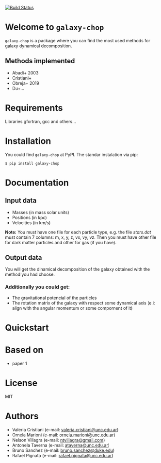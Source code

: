 [![Build Status](https://travis-ci.com/vcristiani/galaxy-chop.svg?branch=master)](https://travis-ci.com/vcristiani/galaxy-chop)

# Welcome to `galaxy-chop`

`galaxy-chop` is a package where you can find the most used methods for galaxy dynamical decomposition.

## Methods implemented
- Abadi+ 2003
- Cristiani+
- Obreja+ 2019
- Du+...

# Requirements

Libraries gfortran, gcc and others...

# Installation
You could find `galaxy-chop` at PyPI. The standar instalation via pip:

    $ pip install galaxy-chop

# Documentation

## Input data
 - Masses (in mass solar units)
 - Positions (in kpc)
 - Velocities (in km/s)

 **Note:** You must have one file for each particle type, e.g. the file _stars.dat_ must contain 7 columns: m, x, y, z, vx, vy, vz. Then you must have other file for dark matter particles and other for gas (if you have).

## Output data

You will get the dinamical decomposition of the galaxy obtained with the method you had choose.

### Additionally you could get:
- The gravitational potencial of the particles
- The rotation matrix of the galaxy with respect some dynamical axis (e.i: align with the angular momentum or some compornent of it)

# Quickstart


# Based on

- paper 1

# License

MIT

# Authors
- Valeria Cristiani (e-mail: valeria.cristiani@unc.edu.ar)
- Ornela Marioni (e-mail: ornela.marioni@unc.edu.ar)
- Nelson Villagra (e-mail: ntvillagra@gmail.com)
- Antonela Taverna (e-mail: ataverna@unc.edu.ar)
- Bruno Sanchez (e-mail: bruno.sanchez@duke.edu)
- Rafael Pignata (e-mail: rafael.pignata@unc.edu.ar)

